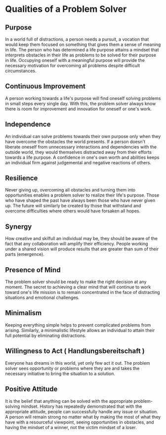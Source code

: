 #  Qualities of a Problem Solver

## Purpose
In a world full of distractions, a person needs a pursuit, a vocation that would keep them focused on something that gives them a sense of meaning in life. 
The person who has determined a life purpose attains a mindset that interprets obstacles in their life as problems to be solved for their purpose in life. Occupying oneself with a meaningful purpose will provide the necessary motivation for overcoming all problems despite difficult circumstances.

## Continuous Improvement
A person working towards a life's purpose will find oneself solving problems in small steps every single day. With this, the problem solver always know there is room for improvement and innovation for oneself or one's work.

## Independence
An individual can solve problems towards their own purpose only when they have overcome the obstacles the world presents. If a person doesn't liberate oneself from unnecessary interactions and dependencies with the outside world, they would themselves distracted away from their efforts towards a life purpose. A confidence in one's own worth and abilities keeps an individual firm against judgemental and negative reactions of others.

## Resilience
Never giving up, overcoming all obstacles and turning them into opportunities enables a problem solver to realize their life's purpose. Those who have shaped the past have always been those who have never given up. The future will similarly be created by those that withstand and overcome difficulties where others would have forsaken all hopes.

## Synergy
How creative and skilfull an individual may be, they should be aware of the fact that any collaboration will amplify their efficiency. People working under a shared vision will produce results that are greater than sum of their parts (emergence).

## Presence of Mind
The problem solver should be ready to make the right decision at any moment. The secret to achieving a clear mind that will continue to work toward one's life mission is to remain concentrated in the face of distracting situations and emotional challenges.

## Minimalism
Keeping everything simple helps to prevent complicated problems from arising. Similarly, a minimalistic lifestyle allows an individual to attain their full potential by eliminating distractions.

## Willingness to Act ( Handlungsbereitschaft )
Everyone has dreams in this world, yet only few act it out. The problem solver sees opportunity or problems where they are and takes the necessary initiative to bring the situation to a solution.

## Positive Attitude 
It is the belief that anything can be solved with the appropriate problem-solving mindset. History has repeatedly demonstrated that with the appropriate attitude, people can successfully handle any issue or situation. A person will remain strong no matter what by making the most of what they have with a resourceful viewpoint, seeing opportunities in obstacles, and having the mindset of a winner, not the victim mindset of a loser.
